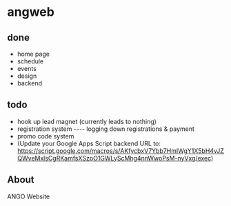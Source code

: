 # angweb

## done
- home page
- schedule
- events
- design
- backend

## todo
- hook up lead magnet (currently leads to nothing)
- registration system
---- logging down registrations & payment
- promo code system
- (Update your Google Apps Script backend URL to: https://script.google.com/macros/s/AKfycbxV7Ybb7HmIWgY1X5bH4vJZQWveMxlsCgRKamfsXSzpO1GWLyScMhg4nnWwoPsM-nyVxg/exec)

## About
 ANGO Website
